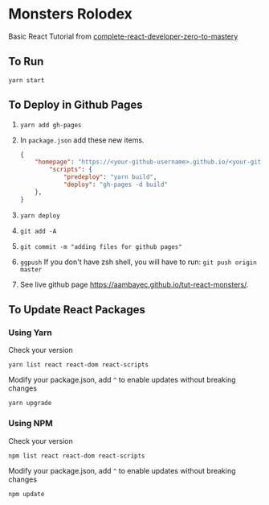 # Monsters Rolodex

Basic React Tutorial from [complete-react-developer-zero-to-mastery](https://www.udemy.com/course/complete-react-developer-zero-to-mastery)

## To Run

```shell
yarn start
```

## To Deploy in Github Pages

1. ``yarn add gh-pages``

2. In `package.json` add these new items.

     ```json
     {
         "homepage": "https://<your-github-username>.github.io/<your-github-repo-name>",
             "scripts": {
                 "predeploy": "yarn build",
                 "deploy": "gh-pages -d build"
         },
     }
     ```

3. ``yarn deploy``
4. ``git add -A``
5. ``git commit -m "adding files for github pages"``
6. ``ggpush`` If you don't have zsh shell, you will have to run: ``git push origin master``
7. See live github page <https://aambayec.github.io/tut-react-monsters/>.

## To Update React Packages

### Using Yarn

Check your version

```shell
yarn list react react-dom react-scripts
```

Modify your package.json, add `^` to enable updates without breaking changes

```shell
yarn upgrade
```

### Using NPM

Check your version

```shell
npm list react react-dom react-scripts
```

Modify your package.json, add `^` to enable updates without breaking changes

```shell
npm update
```
